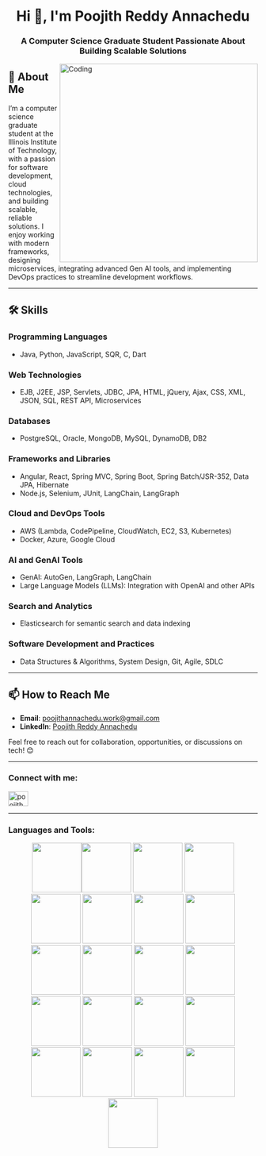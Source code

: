 
<h1 align="center">Hi 👋, I'm Poojith Reddy Annachedu</h1>
<h3 align="center">A Computer Science Graduate Student Passionate About Building Scalable Solutions</h3>
<img align="right" alt="Coding" width="400" src="https://user-images.githubusercontent.com/74038190/212749447-bfb7e725-6987-49d9-ae85-2015e3e7cc41.gif">


## 🚀 About Me

I’m a computer science graduate student at the Illinois Institute of Technology, with a passion for software development, cloud technologies, and building scalable, reliable solutions. I enjoy working with modern frameworks, designing microservices, integrating advanced Gen AI tools, and implementing DevOps practices to streamline development workflows.

---

## 🛠️ Skills

### **Programming Languages**
- Java, Python, JavaScript, SQR, C, Dart

### **Web Technologies**
- EJB, J2EE, JSP, Servlets, JDBC, JPA, HTML, jQuery, Ajax, CSS, XML, JSON, SQL, REST API, Microservices

### **Databases**
- PostgreSQL, Oracle, MongoDB, MySQL, DynamoDB, DB2

### **Frameworks and Libraries**
- Angular, React, Spring MVC, Spring Boot, Spring Batch/JSR-352, Data JPA, Hibernate
- Node.js, Selenium, JUnit, LangChain, LangGraph

### **Cloud and DevOps Tools**
- AWS (Lambda, CodePipeline, CloudWatch, EC2, S3, Kubernetes)
- Docker, Azure, Google Cloud

### **AI and GenAI Tools**
- GenAI: AutoGen, LangGraph, LangChain
- Large Language Models (LLMs): Integration with OpenAI and other APIs

### **Search and Analytics**
- Elasticsearch for semantic search and data indexing

### **Software Development and Practices**
- Data Structures & Algorithms, System Design, Git, Agile, SDLC

---

## 📫 How to Reach Me
- **Email**: [poojithannachedu.work@gmail.com](mailto:poojithannachedu.work@gmail.com)
- **LinkedIn**: [Poojith Reddy Annachedu](https://www.linkedin.com/in/poojith-reddy-annachedu-154617184/)

Feel free to reach out for collaboration, opportunities, or discussions on tech! 😊

---

<h3 align="left">Connect with me:</h3>
<p align="left">
<a href="https://www.linkedin.com/in/poojith-reddy-annachedu-154617184/" target="blank"><img align="center" src="https://raw.githubusercontent.com/rahuldkjain/github-profile-readme-generator/master/src/images/icons/Social/linked-in-alt.svg" alt="poojith reddy" height="30" width="40" /></a>
</p>

---

<h3 align="left">Languages and Tools:</h3>
<div align="center">
<img src="https://user-images.githubusercontent.com/74038190/212257454-16e3712e-945a-4ca2-b238-408ad0bf87e6.gif" width="100"><img src="https://user-images.githubusercontent.com/74038190/212257472-08e52665-c503-4bd9-aa20-f5a4dae769b5.gif" width="100">
<img src="https://user-images.githubusercontent.com/74038190/212257468-1e9a91f1-b626-4baa-b15d-5c385dfa7ed2.gif" width="100">
<img src="https://user-images.githubusercontent.com/74038190/212257465-7ce8d493-cac5-494e-982a-5a9deb852c4b.gif" width="100">
<img src="https://user-images.githubusercontent.com/74038190/212257463-4d082cb4-7483-4eaf-bc25-6dde2628aabd.gif" width="100">
<img src="https://user-images.githubusercontent.com/74038190/212257460-738ff738-247f-4445-a718-cdd0ca76e2db.gif" width="100">
<img src="https://user-images.githubusercontent.com/74038190/212257467-871d32b7-e401-42e8-a166-fcfd7baa4c6b.gif" width="100">
<img src="https://user-images.githubusercontent.com/74038190/212281756-450d3ffa-9335-4b98-a965-db8a18fee927.gif" width="100">
<img src="https://user-images.githubusercontent.com/74038190/212280805-9bcb336b-8c55-46a8-abf8-ff286ab55472.gif" width="100">
<img src="https://user-images.githubusercontent.com/74038190/212280823-79088828-a258-4a4d-8d6c-96315d5a07af.gif" width="100">
<img src="https://user-images.githubusercontent.com/74038190/212281763-e6ecd7ef-c4aa-45b6-a97c-f33f6bb592bd.gif" width="100">
<img src="https://user-images.githubusercontent.com/74038190/212281775-b468df30-4edc-4bf8-a4ee-f52e1aaddc86.gif" width="100">
<img src="https://user-images.githubusercontent.com/74038190/212281780-0afd9616-8310-46e9-a898-c4f5269f1387.gif" width="100">
  
<img src="https://github.com/Anmol-Baranwal/Cool-GIFs-For-GitHub/assets/74038190/1a797f46-efe4-41e6-9e75-5303e1bbcbfa" width="100">
<img src="https://github.com/Anmol-Baranwal/Cool-GIFs-For-GitHub/assets/74038190/29fd6286-4e7b-4d6c-818f-c4765d5e39a9" width="100">
<img src="https://github.com/Anmol-Baranwal/Cool-GIFs-For-GitHub/assets/74038190/67f477ed-6624-42da-99f0-1a7b1a16eecb" width="100">
<img src="https://github.com/Anmol-Baranwal/Cool-GIFs-For-GitHub/assets/74038190/3c16d4f2-b757-4c70-8f42-43d5dddd2c36" width="100">
<img src="https://github.com/Anmol-Baranwal/Cool-GIFs-For-GitHub/assets/74038190/3fb2cdf6-8920-462e-87a4-95af376418aa" width="100">
<img src="https://github.com/Anmol-Baranwal/Cool-GIFs-For-GitHub/assets/74038190/de038172-e903-4951-926c-755878deb0b4" width="100">
<img src="https://github.com/Anmol-Baranwal/Cool-GIFs-For-GitHub/assets/74038190/398b19b1-9aae-4c1f-8bc0-d172a2c08d68" width="100">
<img src="https://github.com/Anmol-Baranwal/Cool-GIFs-For-GitHub/assets/74038190/e0d299f2-767c-4c21-bd49-90f2a19f1a78" width="100">
</div>
<br><br> 

